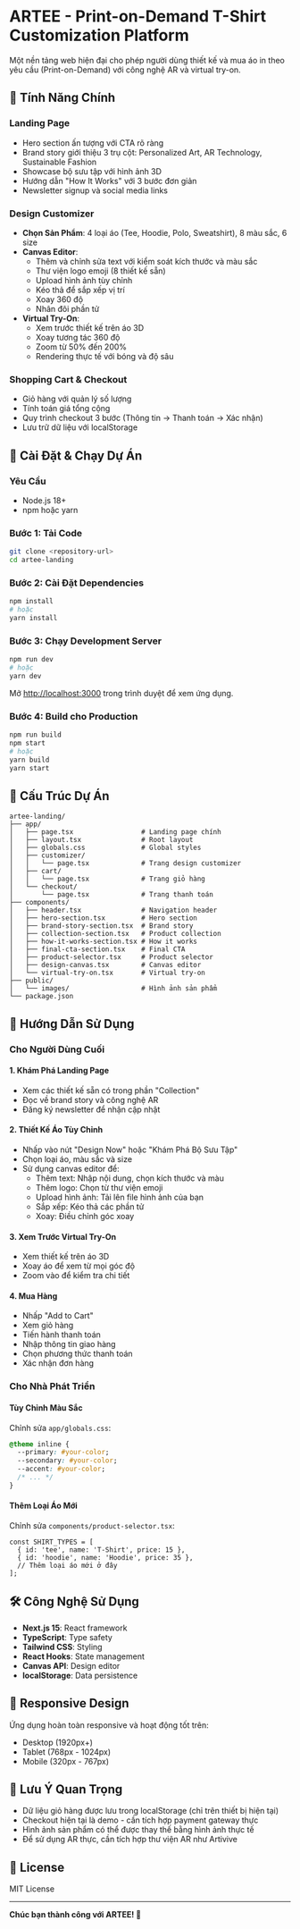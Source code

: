 # ARTEE - Print-on-Demand T-Shirt Customization Platform

Một nền tảng web hiện đại cho phép người dùng thiết kế và mua áo in theo yêu cầu (Print-on-Demand) với công nghệ AR và virtual try-on.

## 🎨 Tính Năng Chính

### Landing Page
- Hero section ấn tượng với CTA rõ ràng
- Brand story giới thiệu 3 trụ cột: Personalized Art, AR Technology, Sustainable Fashion
- Showcase bộ sưu tập với hình ảnh 3D
- Hướng dẫn "How It Works" với 3 bước đơn giản
- Newsletter signup và social media links

### Design Customizer
- **Chọn Sản Phẩm**: 4 loại áo (Tee, Hoodie, Polo, Sweatshirt), 8 màu sắc, 6 size
- **Canvas Editor**: 
  - Thêm và chỉnh sửa text với kiểm soát kích thước và màu sắc
  - Thư viện logo emoji (8 thiết kế sẵn)
  - Upload hình ảnh tùy chỉnh
  - Kéo thả để sắp xếp vị trí
  - Xoay 360 độ
  - Nhân đôi phần tử
- **Virtual Try-On**: 
  - Xem trước thiết kế trên áo 3D
  - Xoay tương tác 360 độ
  - Zoom từ 50% đến 200%
  - Rendering thực tế với bóng và độ sâu

### Shopping Cart & Checkout
- Giỏ hàng với quản lý số lượng
- Tính toán giá tổng cộng
- Quy trình checkout 3 bước (Thông tin → Thanh toán → Xác nhận)
- Lưu trữ dữ liệu với localStorage

## 🚀 Cài Đặt & Chạy Dự Án

### Yêu Cầu
- Node.js 18+ 
- npm hoặc yarn

### Bước 1: Tải Code
```bash
git clone <repository-url>
cd artee-landing
```

### Bước 2: Cài Đặt Dependencies
```bash
npm install
# hoặc
yarn install
```

### Bước 3: Chạy Development Server
```bash
npm run dev
# hoặc
yarn dev
```

Mở [http://localhost:3000](http://localhost:3000) trong trình duyệt để xem ứng dụng.

### Bước 4: Build cho Production
```bash
npm run build
npm start
# hoặc
yarn build
yarn start
```

## 📁 Cấu Trúc Dự Án

```
artee-landing/
├── app/
│   ├── page.tsx                 # Landing page chính
│   ├── layout.tsx               # Root layout
│   ├── globals.css              # Global styles
│   ├── customizer/
│   │   └── page.tsx             # Trang design customizer
│   ├── cart/
│   │   └── page.tsx             # Trang giỏ hàng
│   └── checkout/
│       └── page.tsx             # Trang thanh toán
├── components/
│   ├── header.tsx               # Navigation header
│   ├── hero-section.tsx         # Hero section
│   ├── brand-story-section.tsx  # Brand story
│   ├── collection-section.tsx   # Product collection
│   ├── how-it-works-section.tsx # How it works
│   ├── final-cta-section.tsx    # Final CTA
│   ├── product-selector.tsx     # Product selector
│   ├── design-canvas.tsx        # Canvas editor
│   └── virtual-try-on.tsx       # Virtual try-on
├── public/
│   └── images/                  # Hình ảnh sản phẩm
└── package.json
```

## 🎯 Hướng Dẫn Sử Dụng

### Cho Người Dùng Cuối

#### 1. Khám Phá Landing Page
- Xem các thiết kế sẵn có trong phần "Collection"
- Đọc về brand story và công nghệ AR
- Đăng ký newsletter để nhận cập nhật

#### 2. Thiết Kế Áo Tùy Chỉnh
- Nhấp vào nút "Design Now" hoặc "Khám Phá Bộ Sưu Tập"
- Chọn loại áo, màu sắc và size
- Sử dụng canvas editor để:
  - Thêm text: Nhập nội dung, chọn kích thước và màu
  - Thêm logo: Chọn từ thư viện emoji
  - Upload hình ảnh: Tải lên file hình ảnh của bạn
  - Sắp xếp: Kéo thả các phần tử
  - Xoay: Điều chỉnh góc xoay

#### 3. Xem Trước Virtual Try-On
- Xem thiết kế trên áo 3D
- Xoay áo để xem từ mọi góc độ
- Zoom vào để kiểm tra chi tiết

#### 4. Mua Hàng
- Nhấp "Add to Cart"
- Xem giỏ hàng
- Tiến hành thanh toán
- Nhập thông tin giao hàng
- Chọn phương thức thanh toán
- Xác nhận đơn hàng

### Cho Nhà Phát Triển

#### Tùy Chỉnh Màu Sắc
Chỉnh sửa `app/globals.css`:
```css
@theme inline {
  --primary: #your-color;
  --secondary: #your-color;
  --accent: #your-color;
  /* ... */
}
```

#### Thêm Loại Áo Mới
Chỉnh sửa `components/product-selector.tsx`:
```tsx
const SHIRT_TYPES = [
  { id: 'tee', name: 'T-Shirt', price: 15 },
  { id: 'hoodie', name: 'Hoodie', price: 35 },
  // Thêm loại áo mới ở đây
];
```

## 🛠️ Công Nghệ Sử Dụng

- **Next.js 15**: React framework
- **TypeScript**: Type safety
- **Tailwind CSS**: Styling
- **React Hooks**: State management
- **Canvas API**: Design editor
- **localStorage**: Data persistence

## 📱 Responsive Design

Ứng dụng hoàn toàn responsive và hoạt động tốt trên:
- Desktop (1920px+)
- Tablet (768px - 1024px)
- Mobile (320px - 767px)

## 📝 Lưu Ý Quan Trọng

- Dữ liệu giỏ hàng được lưu trong localStorage (chỉ trên thiết bị hiện tại)
- Checkout hiện tại là demo - cần tích hợp payment gateway thực
- Hình ảnh sản phẩm có thể được thay thế bằng hình ảnh thực tế
- Để sử dụng AR thực, cần tích hợp thư viện AR như Artivive

## 📄 License

MIT License

---

**Chúc bạn thành công với ARTEE! 🎉**